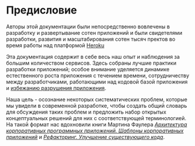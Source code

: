 Предисловие
==========

Авторы этой документации были непосредственно вовлечены в разработку и развертывание
сотен приложений и были свидетелями разработки, развития и масштабирования сотен тысяч
пректов во время работы над платформой [Heroku](http://www.heroku.com/)

Эта документация содержит в себе весь наш опыт и наблюдения за большим количеством сервисов.
Здесь собраны лучшие практики разработки приложений; особое внимание уделяется
динамике естественного роста приложения с течением времени, сотрудничеству между разработчиками,
работающими над кодовой базой приложения и [избежанию разрушения приложения](http://blog.heroku.com/archives/2011/6/28/the_new_heroku_4_erosion_resistance_explicit_contracts/).

Наша цель - осознание некоторых систематических проблем, которые мы увидели в современной разработке,
чтобы создать общий словарь для обсуждения таких проблем и предложить набор открытых
концептуальных решений для них с соответствующей терминологией. На такой формат нас вдохновили книги
Мартина Фаулера
*[Архитектура корпоративных программных приложений. Шаблоны корпоративных приложений](http://books.google.com/books/about/Patterns_of_enterprise_application_archi.html?id=FyWZt5DdvFkC)*
и *[Рефакторинг. Улучшение существующего кода](http://books.google.com/books/about/Refactoring.html?id=1MsETFPD3I0C)*.